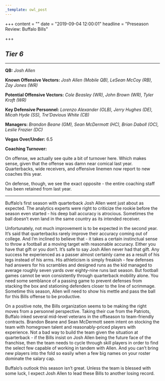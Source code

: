 ```yaml
---
_template: owl_post
---
```


+++
content = ""
date = "2019-09-04 12:00:01"
headline = "Preseason Review: Buffalo Bills"

+++
## **_Tier 6_**

***

**QB:** _Josh Allen_

**Known Offensive Vectors:** _Josh Allen (Mobile QB), LeSean McCoy (RB), Zay Jones (WR)_

**Potential Offensive Vectors:** _Cole Beasley (WR), John Brown (WR), Tyler Kroft (WR)_

**Key Defensive Personnel:** _Lorenzo Alexander (OLB), Jerry Hughes (DE), Micah Hyde (SS), Tre’Davious White (CB)_

**Managers:** _Brandon Beane (GM), Sean McDermott (HC), Brian Daboll (OC), Leslie Frazier (DC)_

**Vegas Over/Under:** 6.5

**Coaching Turnover:**

On offense, we actually see quite a bit of turnover here. Which makes sense, given that the offense was damn near comical last year. Quarterbacks, wide receivers, and offensive linemen now report to new coaches this year.

On defense, though, we see the exact opposite - the entire coaching staff has been retained from last year.

***

Buffalo’s first season with quarterback Josh Allen went just about as expected. The analytics experts were right to criticize the rookie before the season even started - his deep ball accuracy is atrocious. Sometimes the ball doesn’t even land in the same country as its intended receiver.

Unfortunately, not much improvement is to be expected in the second year. It’s said that quarterbacks rarely improve their accuracy coming out of college. And I’m inclined to believe that - it takes a certain instinctual sense to throw a football at a moving target with reasonable accuracy. Either you have that gift or you don’t. It’s safe to say Josh Allen never had that gift. Any success he experienced as a passer almost certainly came as a result of his legs instead of his arms. His athleticism is simply freakish - few defenses had answers for his scrambles and designed runs as the kid managed to average roughly seven yards over eighty-nine runs last season. But football games cannot be won consistently through quarterback mobility alone. You need some semblance of a passing game to prevent defenses from stacking the box and stationing defenders closer to the line of scrimmage. Sometime this season, Allen will need to show his mettle and pass the ball for this Bills offense to be productive.

On a positive note, the Bills organization seems to be making the right moves from a personnel perspective. Taking their cue from the Patriots, Buffalo inked several mid-level veterans in the offseason to team-friendly contracts. Brandon Beane and Sean McDermott seem intent on stocking the team with homegrown talent and reasonably-priced players with experience. Not a bad way to build the team given the situation at quarterback - if the Bills insist on Josh Allen being the future face of the franchise, then the team needs to cycle through skill players in order to find the select few capable of working in tandem with Allen. And you can’t bring new players into the fold so easily when a few big names on your roster dominate the salary cap.

Buffalo’s outlook this season isn’t great. Unless the team is blessed with some luck, I expect Josh Allen to lead these Bills to another losing record.
